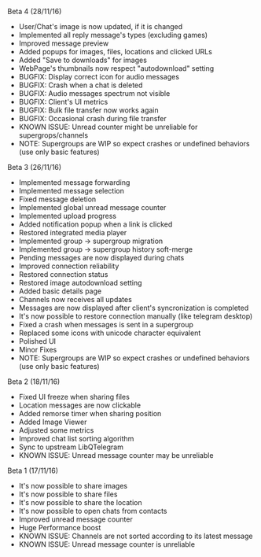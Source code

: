 Beta 4 (28/11/16)
- User/Chat's image is now updated, if it is changed
- Implemented all reply message's types (excluding games)
- Improved message preview
- Added popups for images, files, locations and clicked URLs
- Added "Save to downloads" for images
- WebPage's thumbnails now respect "autodownload" setting
- BUGFIX: Display correct icon for audio messages
- BUGFIX: Crash when a chat is deleted
- BUGFIX: Audio messages spectrum not visible
- BUGFIX: Client's UI metrics
- BUGFIX: Bulk file transfer now works again
- BUGFIX: Occasional crash during file transfer
- KNOWN ISSUE: Unread counter might be unreliable for supergrops/channels
- NOTE: Supergroups are WIP so expect crashes or undefined behaviors (use only basic features)

Beta 3 (26/11/16)
- Implemented message forwarding
- Implemented message selection
- Fixed message deletion
- Implemented global unread message counter
- Implemented upload progress
- Added notification popup when a link is clicked 
- Restored integrated media player
- Implemented group -> supergroup migration
- Implemented group -> supergroup history soft-merge
- Pending messages are now displayed during chats
- Improved connection reliability
- Restored connection status
- Restored image autodownload setting
- Added basic details page
- Channels now receives all updates
- Messages are now displayed after client's syncronization is completed
- It's now possible to restore connection manually (like telegram desktop)
- Fixed a crash when messages is sent in a supergroup
- Replaced some icons with unicode character equivalent
- Polished UI
- Minor Fixes
- NOTE: Supergroups are WIP so expect crashes or undefined behaviors (use only basic features)

Beta 2 (18/11/16)
- Fixed UI freeze when sharing files
- Location messages are now clickable
- Added remorse timer when sharing position
- Added Image Viewer
- Adjusted some metrics
- Improved chat list sorting algorithm
- Sync to upstream LibQTelegram
- KNOWN ISSUE: Unread message counter may be unreliable

Beta 1 (17/11/16)
- It's now possible to share images
- It's now possible to share files
- It's now possible to share the location
- It's now possible to open chats from contacts
- Improved unread message counter
- Huge Performance boost
- KNOWN ISSUE: Channels are not sorted according to its latest message
- KNOWN ISSUE: Unread message counter is unreliable
